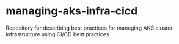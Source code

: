 # managing-aks-infra-cicd
Repository for describing best practices for managing AKS cluster infrastructure using CI/CD best practices
